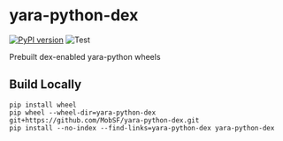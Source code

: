 # yara-python-dex

[![PyPI version](https://badge.fury.io/py/yara-python-dex.svg)](https://badge.fury.io/py/yara-python-dex)
![Test](https://github.com/MobSF/yara-python-dex/workflows/Test/badge.svg)


Prebuilt dex-enabled yara-python wheels

## Build Locally

```
pip install wheel
pip wheel --wheel-dir=yara-python-dex git+https://github.com/MobSF/yara-python-dex.git
pip install --no-index --find-links=yara-python-dex yara-python-dex
```
